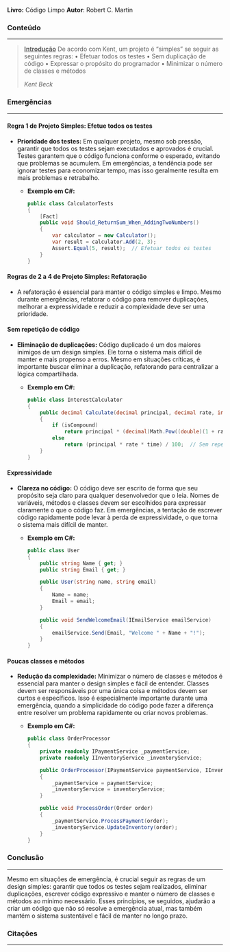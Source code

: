 **Livro:** Código Limpo
**Autor**: Robert C. Martin

### Conteúdo
----------------
> <u><b>Introdução</b></u>
>De acordo com Kent, um projeto é “simples” se seguir as seguintes regras:
• Efetuar todos os testes
• Sem duplicação de código
• Expressar o propósito do programador
• Minimizar o número de classes e métodos
>
>  *Kent Beck*

### Emergências

---
#### Regra 1 de Projeto Simples: Efetue todos os testes
- **Prioridade dos testes:** Em qualquer projeto, mesmo sob pressão, garantir que todos os testes sejam executados e aprovados é crucial. Testes garantem que o código funciona conforme o esperado, evitando que problemas se acumulem. Em emergências, a tendência pode ser ignorar testes para economizar tempo, mas isso geralmente resulta em mais problemas e retrabalho.
  
  - **Exemplo em C#:**
    ```csharp
    public class CalculatorTests
    {
        [Fact]
        public void Should_ReturnSum_When_AddingTwoNumbers()
        {
            var calculator = new Calculator();
            var result = calculator.Add(2, 3);
            Assert.Equal(5, result);  // Efetuar todos os testes
        }
    }
    ```

#### Regras de 2 a 4 de Projeto Simples: Refatoração
- A refatoração é essencial para manter o código simples e limpo. Mesmo durante emergências, refatorar o código para remover duplicações, melhorar a expressividade e reduzir a complexidade deve ser uma prioridade.

#### Sem repetição de código
- **Eliminação de duplicações:** Código duplicado é um dos maiores inimigos de um design simples. Ele torna o sistema mais difícil de manter e mais propenso a erros. Mesmo em situações críticas, é importante buscar eliminar a duplicação, refatorando para centralizar a lógica compartilhada.

  - **Exemplo em C#:**
    ```csharp
    public class InterestCalculator
    {
        public decimal Calculate(decimal principal, decimal rate, int time, bool isCompound)
        {
            if (isCompound)
                return principal * (decimal)Math.Pow((double)(1 + rate / 100), time) - principal;
            else
                return (principal * rate * time) / 100;  // Sem repetição de código
        }
    }
    ```

#### Expressividade
- **Clareza no código:** O código deve ser escrito de forma que seu propósito seja claro para qualquer desenvolvedor que o leia. Nomes de variáveis, métodos e classes devem ser escolhidos para expressar claramente o que o código faz. Em emergências, a tentação de escrever código rapidamente pode levar à perda de expressividade, o que torna o sistema mais difícil de manter.

  - **Exemplo em C#:**
    ```csharp
    public class User
    {
        public string Name { get; }
        public string Email { get; }

        public User(string name, string email)
        {
            Name = name;
            Email = email;
        }

        public void SendWelcomeEmail(IEmailService emailService)
        {
            emailService.Send(Email, "Welcome " + Name + "!");
        }
    }
    ```

#### Poucas classes e métodos
- **Redução da complexidade:** Minimizar o número de classes e métodos é essencial para manter o design simples e fácil de entender. Classes devem ser responsáveis por uma única coisa e métodos devem ser curtos e específicos. Isso é especialmente importante durante uma emergência, quando a simplicidade do código pode fazer a diferença entre resolver um problema rapidamente ou criar novos problemas.

  - **Exemplo em C#:**
    ```csharp
    public class OrderProcessor
    {
        private readonly IPaymentService _paymentService;
        private readonly IInventoryService _inventoryService;

        public OrderProcessor(IPaymentService paymentService, IInventoryService inventoryService)
        {
            _paymentService = paymentService;
            _inventoryService = inventoryService;
        }

        public void ProcessOrder(Order order)
        {
            _paymentService.ProcessPayment(order);
            _inventoryService.UpdateInventory(order);
        }
    }
    ```

### Conclusão
---

Mesmo em situações de emergência, é crucial seguir as regras de um design simples: garantir que todos os testes sejam realizados, eliminar duplicações, escrever código expressivo e manter o número de classes e métodos ao mínimo necessário. Esses princípios, se seguidos, ajudarão a criar um código que não só resolve a emergência atual, mas também mantém o sistema sustentável e fácil de manter no longo prazo.



### Citações
---------

